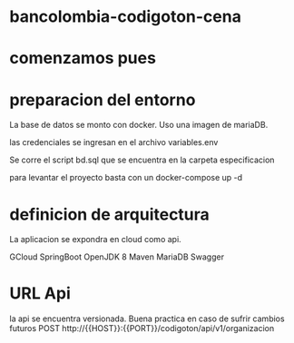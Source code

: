# bancolombia-codigoton-cena
# comenzamos pues


# preparacion del entorno

La base de datos se monto con docker. Uso una imagen de mariaDB.

las credenciales se ingresan en el archivo variables.env

Se corre el script bd.sql que se encuentra en la carpeta especificacion 

para levantar el proyecto basta con un docker-compose up -d

# definicion de arquitectura

La aplicacion se expondra en cloud como api.

GCloud
SpringBoot
OpenJDK 8
Maven
MariaDB
Swagger

# URL Api 
la api se encuentra versionada. Buena practica en caso de sufrir cambios futuros
POST
http://{{HOST}}:{{PORT}}/codigoton/api/v1/organizacion



